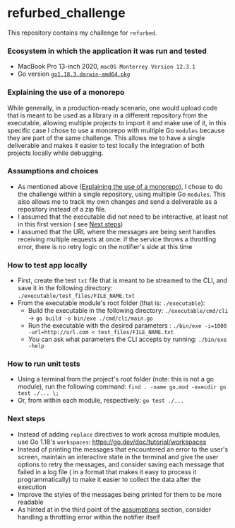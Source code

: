 # refurbed_challenge

This repository contains my challenge for `refurbed`.

### Ecosystem in which the application it was run and tested

- MacBook Pro 13-inch 2020, `macOS Monterrey Version 12.3.1`
- Go version [`go1.18.3.darwin-amd64.pkg`](https://go.dev/dl/)

### Explaining the use of a monorepo

While generally, in a production-ready scenario, one would upload code that is meant to be used as a library in a
different repository from the executable, allowing multiple projects to import it and make use of it, in this specific
case I chose to use a monorepo with multiple Go `modules` because they are part of the same challenge. This allows me to
have a single deliverable and makes it easier to test locally the integration of both projects locally while debugging.

### Assumptions and choices

- As mentioned above ([Explaining the use of a monorepo](#explaining-the-use-of-a-monorepo)), I chose to do the
  challenge within a single repository, using multiple Go `modules`. This also allows me to track my own changes and
  send a deliverable as a repository instead of a zip file.
- I assumed that the executable did not need to be interactive, at least not in this first version (
  see [Next steps](#next-steps))
- I assumed that the URL where the messages are being sent handles receiving multiple requests at once: if the service
  throws a throttling error, there is no retry logic on the notifier's side at this time

### How to test app locally

- First, create the test `txt` file that is meant to be streamed to the CLI, and save it in the following
  directory: `./executable/test_files/FILE_NAME.txt`
- From the executable module's root folder (that is: `./executable`):
    - Build the executable in the following directory: `./executable/cmd/cli` -> `go build -o bin/exe ./cmd/cli/main.go`
    - Run the executable with the desired
      parameters : `./bin/exe -i=1000 -url=http://url.com < test_files/FILE_NAME.txt`
    - You can ask what parameters the CLI accepts by running: `./bin/exe -help`

### How to run unit tests

- Using a terminal from the project's root folder (note: this is not a go module), run the following
  command: `find . -name go.mod -execdir go test ./... \;`
- Or, from within each module, respectively: `go test ./...`

### Next steps

- Instead of adding `replace` directives to work across multiple modules, use Go
  1.18's `workspaces`: https://go.dev/doc/tutorial/workspaces
- Instead of printing the messages that encountered an error to the user's screen, maintain an interactive state in the
  terminal and give the user options to retry the messages, and consider saving each message that failed in a log file (
  in a format that makes it easy to process it programmatically)
  to make it easier to collect the data after the execution
- Improve the styles of the messages being printed for them to be more readable
- As hinted at in the third point of the [assumptions](#assumptions) section, consider handling a throttling error
  within the notifier itself
